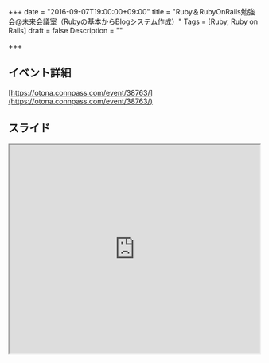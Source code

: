 +++
date = "2016-09-07T19:00:00+09:00"
title = "Ruby＆RubyOnRails勉強会@未来会議室（Rubyの基本からBlogシステム作成）"
Tags = [Ruby, Ruby on Rails]
draft = false
Description = ""

+++

## イベント詳細
[https://otona.connpass.com/event/38763/](https://otona.connpass.com/event/38763/)

## スライド

<iframe src="https://sugumura.github.io/presentation-by-reveal.js/ror-tutorial-20160907.html" onload="this.focus();" width="100%" height="420px">
[https://sugumura.github.io/presentation-by-reveal.js/ror-tutorial-20160907.html](https://sugumura.github.io/presentation-by-reveal.js/ror-tutorial-20160907.html)
